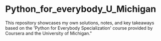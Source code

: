 # Python_for_everybody_U_Michigan
This repository showcases my own solutions, notes, and key takeaways based on the 'Python for Everybody Specialization' course provided by Coursera and the University of Michigan."
